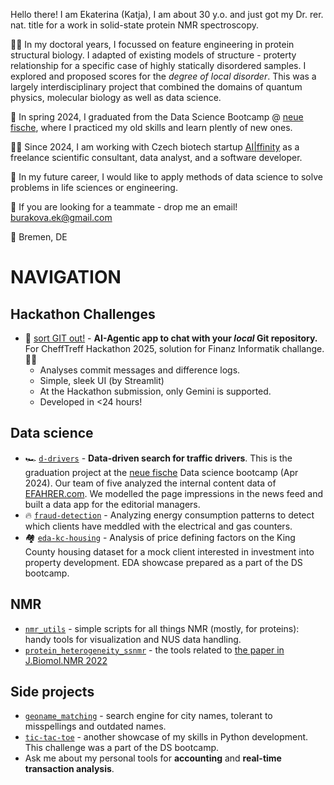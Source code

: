 Hello there! I am Ekaterina (Katja), I am about 30 y.o. and just got my Dr. rer. nat. title for a work in solid-state protein NMR spectroscopy. 

👩‍🎓 In my doctoral years, I focussed on feature engineering in protein structural biology. I adapted of existing models of structure - proterty relationship for a specific case of highly statically disordered samples. 
I explored and proposed scores for the *degree of local disorder*. 
This was a largely interdisciplinary project that combined the domains of quantum physics, molecular biology as well as data science.

🐠 In spring 2024, I graduated from the Data Science Bootcamp @ [neue fische](https://github.com/neuefische), where I practiced my old skills and learn plently of new ones. 

🧑‍🔬 Since 2024, I am working with Czech biotech startup [AI|ffinity](https://www.aiffinity.com/) as a freelance scientific consultant, data analyst, and a software developer.

🌱 In my future career, I would like to apply methods of data science to solve problems in life sciences or engineering.

📨 If you are looking for a teammate - drop me an email! burakova.ek@gmail.com

📍 Bremen, DE

# NAVIGATION
## Hackathon Challenges
- 🤖 [sort GIT out!](https://github.com/eburakova/sortGIT_out) - **AI-Agentic app to chat with your *local* Git repository.** For CheffTreff Hackathon 2025, solution for Finanz Informatik challange. 🚀💸
   - Analyses commit messages and difference logs.
   - Simple, sleek UI (by Streamlit)
   - At the Hackathon submission, only Gemini is supported.
   - Developed in <24 hours!
## Data science
- 🏎️ [`d-drivers`](https://github.com/eburakova/d-drivers) - **Data-driven search for traffic drivers**. This is the graduation project at the [neue fische](https://github.com/neuefische) Data science bootcamp (Apr 2024). Our team of five analyzed the internal content data of [EFAHRER.com](https://efahrer.chip.de/). We modelled the page impressions in the news feed and built a data app for the editorial managers.
- 🔥 [`fraud-detection`](https://github.com/eburakova/fraud-detection-energy) - Analyzing energy consumption patterns to detect which clients have meddled with the electrical and gas counters.
- 🏘️ [`eda-kc-housing`](https://github.com/eburakova/eda-kc-housing) - Analysis of price defining factors on the King County housing dataset for a mock client interested in investment into property development. EDA showcase prepared as a part of the DS bootcamp.
## NMR
- [`nmr_utils`](https://github.com/eburakova/nmr_utilities) - simple scripts for all things NMR (mostly, for proteins): handy tools for visualization and NUS data handling. 
- [`protein_heterogeneity_ssnmr`](https://github.com/eburakova/protein_heterogeneity_ssnmr) - the tools related to [the paper in J.Biomol.NMR 2022](https://doi.org/10.1007/s10858-019-00291-z)
## Side projects
- [`geoname_matching`](https://github.com/eburakova/geoname_matching) - search engine for city names, tolerant to misspellings and outdated names.
- [`tic-tac-toe`](https://github.com/eburakova/tic-tac-toe) - another showcase of my skills in Python development. This challenge was a part of the DS bootcamp.
- Ask me about my personal tools for **accounting** and **real-time transaction analysis**. 

<!---
eburakova/eburakova is a ✨ special ✨ repository because its `README.md` (this file) appears on your GitHub profile.
You can click the Preview link to take a look at your changes.
--->
